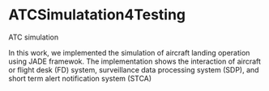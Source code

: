 # ATCSimulatation4Testing
ATC simulation

In this work, we implemented the simulation of aircraft landing operation using JADE framewok. The implementation shows the interaction of aircraft or flight desk (FD) system, surveillance data processing system (SDP), and short term alert notification system (STCA) 
